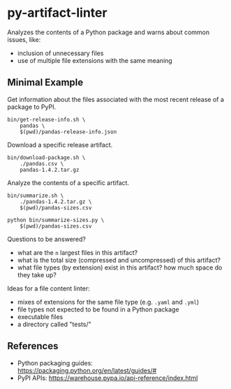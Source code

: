 # py-artifact-linter

Analyzes the contents of a Python package and warns about common issues, like:

* inclusion of unnecessary files
* use of multiple file extensions with the same meaning

## Minimal Example

Get information about the files associated with the most recent release of a package to PyPI.

```shell
bin/get-release-info.sh \
    pandas \
    $(pwd)/pandas-release-info.json
```

Download a specific release artifact.

```shell
bin/download-package.sh \
    ./pandas.csv \
    pandas-1.4.2.tar.gz
```

Analyze the contents of a specific artifact.

```shell
bin/summarize.sh \
    ./pandas-1.4.2.tar.gz \
    $(pwd)/pandas-sizes.csv

python bin/summarize-sizes.py \
    $(pwd)/pandas-sizes.csv
```

Questions to be answered?

* what are the `n` largest files in this artifact?
* what is the total size (compressed and uncompressed) of this artifact?
* what file types (by extension) exist in this artifact? how much space do they take up?

Ideas for a file content linter:

* mixes of extensions for the same file type (e.g. `.yaml` and `.yml`)
* file types not expected to be found in a Python package
* executable files
* a directory called "tests/"

## References

* Python packaging guides: https://packaging.python.org/en/latest/guides/#
* PyPI APIs: https://warehouse.pypa.io/api-reference/index.html
